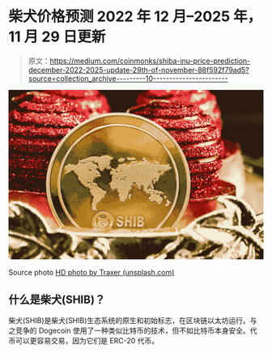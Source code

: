 # 柴犬价格预测 2022 年 12 月–2025 年，11 月 29 日更新

> 原文：<https://medium.com/coinmonks/shiba-inu-price-prediction-december-2022-2025-update-29th-of-november-88f592f79ad5?source=collection_archive---------10----------------------->

![](img/47593975b6d885d55a6e36cd66730728.png)

Source photo [HD photo by Traxer (unsplash.com)](https://unsplash.com/photos/3MW56sduf_Q)

## 什么是柴犬(SHIB)？

柴犬(SHIB)是柴犬(SHIB)生态系统的原生和初始标志，在区块链以太坊运行。与之竞争的 Dogecoin 使用了一种类似比特币的技术，但不如比特币本身安全。代币可以更容易交易，因为它们是 ERC-20 代币。